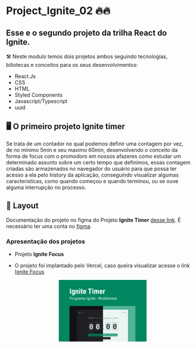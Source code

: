 # Project_Ignite_02 🔥🔥

## Esse e o segundo projeto da trilha React do Ignite.

🛠 Neste modulo temos dois projetos ambos seguindo tecnologias, biliotecas e conceitos para os seus desenvolvimentos:

-  React.Js
-  CSS
-  HTML
-  Styled Components
-  Javascript/Typescript
-  uuid

## 🖥 O primeiro projeto Ignite timer
Se trata de um contador no qual podemos definir uma contagem por vez, de no minimo 5min e seu maximo 60min, desenvolvendo o conceito da forma de focus com o promodoro em nossos afazeres como estudar um determinado assunto sobre um certo tempo que definimos, essas contagem criadas são armazenados no navegador do usuário para que possa ter acesso a ela pelo history da aplicação, conseguindo visualizar algumas caracteristicas, como quando começou e quando terminou, ou se ouve alguma interrupção no processo.

## 🎨 Layout
Documentação do projeto no figma do Projeto **Ignite Timer** [desse link](https://www.figma.com/file/oQ2NRRhOI4Est5fThQ7crG/Ignite-Timer-(Community)?type=design&node-id=2-12&mode=design&t=gcrEtRqMRJQAEzyM-0). É necessário ter uma conta no [figma](https://www.figma.com).

### Apresentação dos projetos
- Projeto **Ignite Focus**
- O projeto foi implantado pelo Vercel, caso queira visualizar acesse o link [Ignite Focus](https://github.com/JonatasAS/assets/blob/main/FocusTimerIgnite.png)
  
  <p align= "center">
  <img src="https://github.com/JonatasAS/assets/blob/main/FocusTimerIgnite.png" alt="Demonstração do projeto" width="50%" />
  </p>
